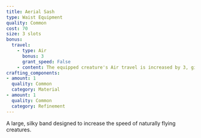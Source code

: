 ```yaml
---
title: Aerial Sash
type: Waist Equipment
quality: Common
cost: 70
size: 3 slots
bonus:
  travel:
    - type: Air
      bonus: 3
      grant_speed: False
    - content: The equipped creature's Air travel is increased by 3, given its Air travel wouldn't otherwise be 0.
crafting_components:
- amount: 1
  quality: Common
  category: Material
- amount: 1
  quality: Common
  category: Refinement
---
```

A large, silky band designed to increase the speed of naturally flying creatures.